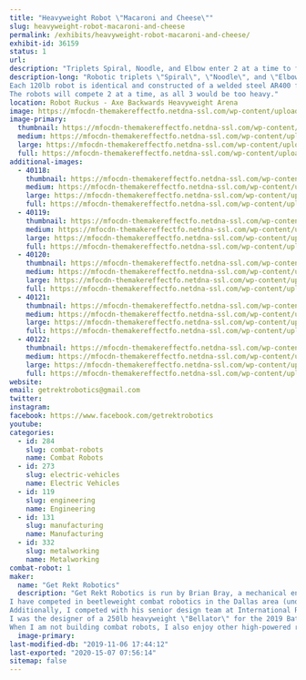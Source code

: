 ```yaml
---
title: "Heavyweight Robot \"Macaroni and Cheese\""
slug: heavyweight-robot-macaroni-and-cheese
permalink: /exhibits/heavyweight-robot-macaroni-and-cheese/
exhibit-id: 36159
status: 1
url: 
description: "Triplets Spiral, Noodle, and Elbow enter 2 at a time to fight as Macaroni and Cheese at Robot Ruckus 2019!"
description-long: "Robotic triplets \"Spiral\", \"Noodle\", and \"Elbow\" enter this year's Robot Ruckus 2019 as a heavyweight entry \"Macaroni and Cheese\"
Each 120lb robot is identical and constructed of a welded steel AR400 frame with a wide stance and angular profile. The bots feature 6\" grinding disks which spin nearly 10,000rpm to shower the arena in sparks.
The robots will compete 2 at a time, as all 3 would be too heavy."
location: Robot Ruckus - Axe Backwards Heavyweight Arena
image: https://mfocdn-themakereffectfo.netdna-ssl.com/wp-content/uploads/2019/10/triocad-1024x583.jpg
image-primary:
  thumbnail: https://mfocdn-themakereffectfo.netdna-ssl.com/wp-content/uploads/2019/10/triocad-150x150.jpg
  medium: https://mfocdn-themakereffectfo.netdna-ssl.com/wp-content/uploads/2019/10/triocad-300x171.jpg
  large: https://mfocdn-themakereffectfo.netdna-ssl.com/wp-content/uploads/2019/10/triocad-1024x583.jpg
  full: https://mfocdn-themakereffectfo.netdna-ssl.com/wp-content/uploads/2019/10/triocad.jpg
additional-images:
  - 40118:
    thumbnail: https://mfocdn-themakereffectfo.netdna-ssl.com/wp-content/uploads/2019/10/20191003_220206-150x150.jpg
    medium: https://mfocdn-themakereffectfo.netdna-ssl.com/wp-content/uploads/2019/10/20191003_220206-300x169.jpg
    large: https://mfocdn-themakereffectfo.netdna-ssl.com/wp-content/uploads/2019/10/20191003_220206-1024x576.jpg
    full: https://mfocdn-themakereffectfo.netdna-ssl.com/wp-content/uploads/2019/10/20191003_220206.jpg
  - 40119:
    thumbnail: https://mfocdn-themakereffectfo.netdna-ssl.com/wp-content/uploads/2019/10/20190928_163630-150x150.jpg
    medium: https://mfocdn-themakereffectfo.netdna-ssl.com/wp-content/uploads/2019/10/20190928_163630-300x169.jpg
    large: https://mfocdn-themakereffectfo.netdna-ssl.com/wp-content/uploads/2019/10/20190928_163630-1024x576.jpg
    full: https://mfocdn-themakereffectfo.netdna-ssl.com/wp-content/uploads/2019/10/20190928_163630.jpg
  - 40120:
    thumbnail: https://mfocdn-themakereffectfo.netdna-ssl.com/wp-content/uploads/2019/10/20191007_215326-150x150.jpg
    medium: https://mfocdn-themakereffectfo.netdna-ssl.com/wp-content/uploads/2019/10/20191007_215326-169x300.jpg
    large: https://mfocdn-themakereffectfo.netdna-ssl.com/wp-content/uploads/2019/10/20191007_215326-576x1024.jpg
    full: https://mfocdn-themakereffectfo.netdna-ssl.com/wp-content/uploads/2019/10/20191007_215326.jpg
  - 40121:
    thumbnail: https://mfocdn-themakereffectfo.netdna-ssl.com/wp-content/uploads/2019/10/20191012_205931-150x150.jpg
    medium: https://mfocdn-themakereffectfo.netdna-ssl.com/wp-content/uploads/2019/10/20191012_205931-169x300.jpg
    large: https://mfocdn-themakereffectfo.netdna-ssl.com/wp-content/uploads/2019/10/20191012_205931-576x1024.jpg
    full: https://mfocdn-themakereffectfo.netdna-ssl.com/wp-content/uploads/2019/10/20191012_205931.jpg
  - 40122:
    thumbnail: https://mfocdn-themakereffectfo.netdna-ssl.com/wp-content/uploads/2019/10/20191018_083305-150x150.jpg
    medium: https://mfocdn-themakereffectfo.netdna-ssl.com/wp-content/uploads/2019/10/20191018_083305-300x169.jpg
    large: https://mfocdn-themakereffectfo.netdna-ssl.com/wp-content/uploads/2019/10/20191018_083305-1024x576.jpg
    full: https://mfocdn-themakereffectfo.netdna-ssl.com/wp-content/uploads/2019/10/20191018_083305.jpg
website: 
email: getrektrobotics@gmail.com
twitter: 
instagram: 
facebook: https://www.facebook.com/getrektrobotics
youtube: 
categories:
  - id: 284
    slug: combat-robots
    name: Combat Robots
  - id: 273
    slug: electric-vehicles
    name: Electric Vehicles
  - id: 119
    slug: engineering
    name: Engineering
  - id: 131
    slug: manufacturing
    name: Manufacturing
  - id: 332
    slug: metalworking
    name: Metalworking
combat-robot: 1
maker:
  name: "Get Rekt Robotics"
  description: "Get Rekt Robotics is run by Brian Bray, a mechanical engineer out of Dallas, Texas.
I have competed in beetleweight combat robotics in the Dallas area (under Texas Robotic Combat organization)
Additionally, I competed with his senior design team at International Robogames 2017 with 220lb fighting robot \"Cavalier\" as driver.
I was the designer of a 250lb heavyweight \"Bellator\" for the 2019 Battlebots televised competition, in which my robot was selected to compete, however network conflicts regarding sponsorship forced us to withdraw.
When I am not building combat robots, I also enjoy other high-powered radio controlled vehicles, including a 10ft 50lb cargo aircraft which debuted (and crashed spectacularly) at FliteFest South in 2018"
  image-primary: 
last-modified-db: "2019-11-06 17:44:12"
last-exported: "2020-15-07 07:56:14"
sitemap: false
---
```

